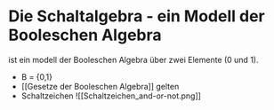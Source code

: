 # Die Schaltalgebra - ein Modell der Booleschen Algebra
ist ein modell der Booleschen Algebra über zwei Elemente (0 und 1).

- B = {0,1}
- [[Gesetze der Booleschen Algebra]] gelten
- Schaltzeichen
![[Schaltzeichen_and-or-not.png]]

